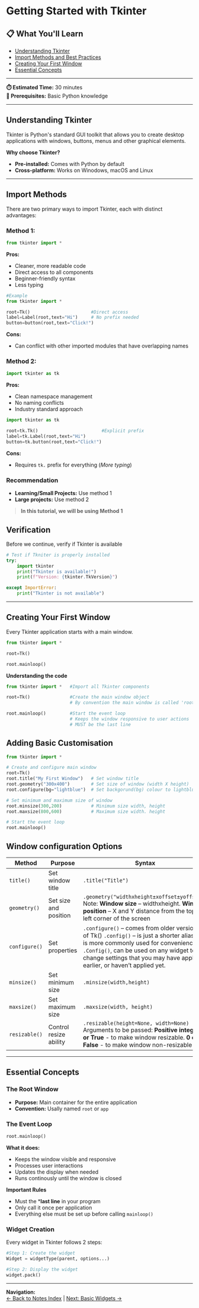 # Getting Started with Tkinter

## 📋 What You'll Learn

- [Understanding Tkinter](#understanding-tkinter)
- [Import Methods and Best Practices](#import-methods)
- [Creating Your First Window](#creating-your-first-window)
- [Essential Concepts](#essential-concepts)

---  
**⏱️ Estimated Time:** 30 minutes  
**🎯 Prerequisites:** Basic Python knowledge  

---  

## Understanding Tkinter
Tkinter is Python's standard GUI toolkit that allows you to create desktop applications with windows, buttons, menus and other graphical elements.

**Why choose Tkinter?**
- **Pre-installed:** Comes with Python by default
- **Cross-platform:** Works on Winodows, macOS and Linux

---

## Import Methods
There are two primary ways to import Tkinter, each with distinct advantages:

### Method 1: 
```python
from tkinter import *
```

**Pros:**
- Cleaner, more readable code
- Direct access to all components
- Beginner-friendly syntax
- Less typing

```python
#Example
from tkinter import *

root=Tk()                       #Direct access
label=Label(root,text="Hi")     # No prefix needed 
button=button(root,text="Click!")
```  

**Cons:**
- Can conflict with other imported modules that have overlapping names

### Method 2:
```python
import tkinter as tk
```

**Pros:**
- Clean namespace management
- No naming conflicts
- Industry standard approach

```python
import tkinter as tk

root=tk.Tk()                        #Explicit prefix
label=tk.Label(root,text="Hi")
button=tk.button(root,text="Click!")
```

**Cons:**
- Requires ```tk.``` prefix for everything (*More typing*)  

### Recommendation
- **Learning/Small Projects:** Use method 1  
- **Large projects:** Use method 2

> **In this tutorial, we will be using Method 1**

## Verification
Before we continue, verify if Tkinter is available

```python
# Test if Tkniter is properly installed
try:
    import tkinter
    print("Tkinter is available!")
    print(f"Version: {tkinter.TkVersion}")

except ImportError:
    print("Tkinter is not available")
```

---

## Creating Your First Window
Every Tkinter application starts with a main window.

```python
from tkinter import *

root=Tk()

root.mainloop()
```

**Understanding the code**
```python
from tkinter import *   #Import all Tkinter components

root=Tk()               #Create the main window object
                        # By convention the main window is called 'root'

root.mainloop()         #Start the event loop
                        # Keeps the window responsive to user actions
                        # MUST be the last line
```

## Adding Basic Customisation
```python
from tkinter import *

# Create and configure main window
root=Tk()
root.title("My First Window")   # Set window title
root.geometry("300x400")        # Set size of window (width X height)
root.configure(bg="lightblue")  # Set backgorund(bg) colour to lightblue

# Set minimum and maximum size of window
root.minsize(300,200)           # Minimum size width, height
root.maxsize(800,600)           # Maximum size width. height

# Start the event loop
root.mainloop()
```
## Window configuration Options

| Method | Purpose | Syntax | Example |
|--------|---------|---------|---------|
| `title()` | Set window title | `.title("Title")` | `root.title("Calculator")` |
| `geometry()` | Set size and position | `.geometry("widthxheight±xoffset±yoffset")`  Note:  **Window size** – widthxheight. **Window position** – X and Y distance from the top-left corner of the screen| `root.geometry("400x300+100+50")` |
| `configure()` | Set properties | `.configure()` – comes from older versions of Tk()  `.config()` – is just a shorter alias and is more commonly used for convenience.  `.Config()`, can be used on any widget to change settings that you may have applied earlier, or haven’t applied yet. | `root.configure(bg="white")` |
| `minsize()` | Set minimum size | `.minsize(width,height)` | `root.minsize(300, 200)` |
| `maxsize()` | Set maximum size | `.maxsize(width, height)` | `root.maxsize(800, 600)` |
| `resizable()` | Control resize ability | `.resizable(height=None, width=None)`  Arguments to be passed: **Positive integer or True** - to make window resizable. **0 or False** - to make window non-resizable | `root.resizable(True, True)`  `root.resizable(0, 0)` |
---

## Essential Concepts
### The Root Window

- **Purpose:** Main container for the entire application
- **Convention:** Usally named `root` or `app`

### The Event Loop
```python
root.mainloop()
```

**What it does:**
- Keeps the window visible and responsive
- Processes user interactions
- Updates the display when needed
- Runs continously until the window is closed

**Important Rules**
- Must the ***last line** in your program
- Only call it once per application
- Everything else must be set up before calling `mainloop()`


### Widget Creation 
Every widget in Tkinter follows 2 steps:
```python
#Step 1: Create the widget
Widget = widgetType(parent, options...)

#Step 2: Display the widget 
widget.pack() 
```
---

**Navigation:**  
[← Back to Notes Index](README.md) | [Next: Basic Widgets →](02-basic-widgets.md)
